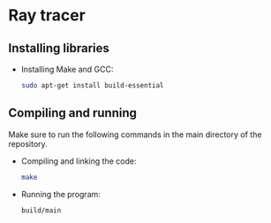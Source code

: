 # Ray tracer
## Installing libraries
* Installing Make and GCC:
	```bash
	sudo apt-get install build-essential
	```

## Compiling and running
Make sure to run the following commands in the main directory of the repository.  
* Compiling and linking the code:
	```bash
	make
	```
* Running the program:
	```bash
	build/main
	```
